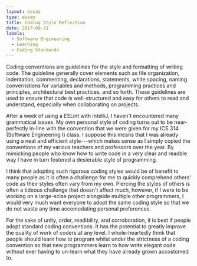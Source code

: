 ```yaml
---
layout: essay
type: essay
title: Coding Style Reflection
date: 2017-08-31
labels:
  - Software Engineering
  - Learning
  - Coding Standards
---
```


Coding conventions are guidelines for the style and formatting of writing code. The guideline generally cover elements such as file 
organization, indentation, commenting, declarations, statements, white spacing, naming convernstions for variables and methods, 
programming practices and principles, architectural best practices, and so forth. These guidelines are used to ensure that code is 
well-structured and easy for others to read and understand, especially when collaborating on projects. 

After a week of using a ESLint with IntelliJ, I haven't encountered many grammatical issues. My own personal style of coding turns out to 
be near-perfectly in-line with the convention that we were given for my ICS 314 (Software Engineering I) class. I suppose this means that 
I was already using a neat and efficient style---which makes sense as I simply copied the conventions of my various teachers and professors
over the year. By mimicking people who know how to write code in a very clear and readble way I have in turn fostered a desierable style 
of programming. 

I think that adopting such rigorous coding styles would be of benefit to many people as it is often a challenge for me to quickly comprehend
others' code as their styles often vary from my own. Piercing the styles of others is often a tideous challenge that doesn't affect much,
however, if I were to be working on a large-sclae project alongside multiple other programmers, I would very much want everyone to adopt 
the same coding style so that we do not waste any time accomodating personal preferences. 

For the sake of unity, order, readibility, and corroboration, it is best if people adopt standard coding conventions. It has the potential 
to greatly improve the quality of work of coders at any level. I whole-heartedly think that people should learn how to program whilst under
the strictness of a coding convention so that new programmers learn to how write elegant code without ever having to un-learn what they 
have already grown accostomed to. 
